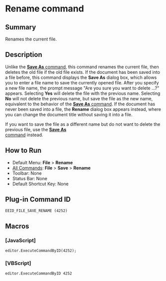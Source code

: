# Rename command

## Summary

Renames the current file.

## Description

Unlike the [**Save As** command](file_save_as), this
command renames the current file, then deletes the old file if the old file exists. If the document has been saved into a file before, this command displays the
**Save As** dialog box, which allows you to enter a file name to save the
currently opened file. After you specify a new file name, the prompt
message "Are you sure you want to delete ...?" appears. Selecting **Yes**
will delete the file with the previous name. Selecting **No** will not
delete the previous name, but save the file as the new name, equivalent to
the behavior of the [**Save As** command](file_save_as). If the document has never been saved into a file, the **Rename** dialog box appears instead, where you can change the document title without saving it into a file.

If you want to save the file as a different name but do not want to
delete the previous file, use the [**Save As** \
command](file_save_as) instead.

## How to Run

- Default Menu: **File** \> **Rename**
- [All Commands](../tools/all_commands): **File** \> **Save**
\> **Rename**
- Toolbar: None
- Status Bar: None
- Default Shortcut Key: None

## Plug-in Command ID

```
EEID_FILE_SAVE_RENAME (4252)```

## Macros

### \[JavaScript\]

```
editor.ExecuteCommandByID(4252);
```

### \[VBScript\]

```
editor.ExecuteCommandByID 4252
```

